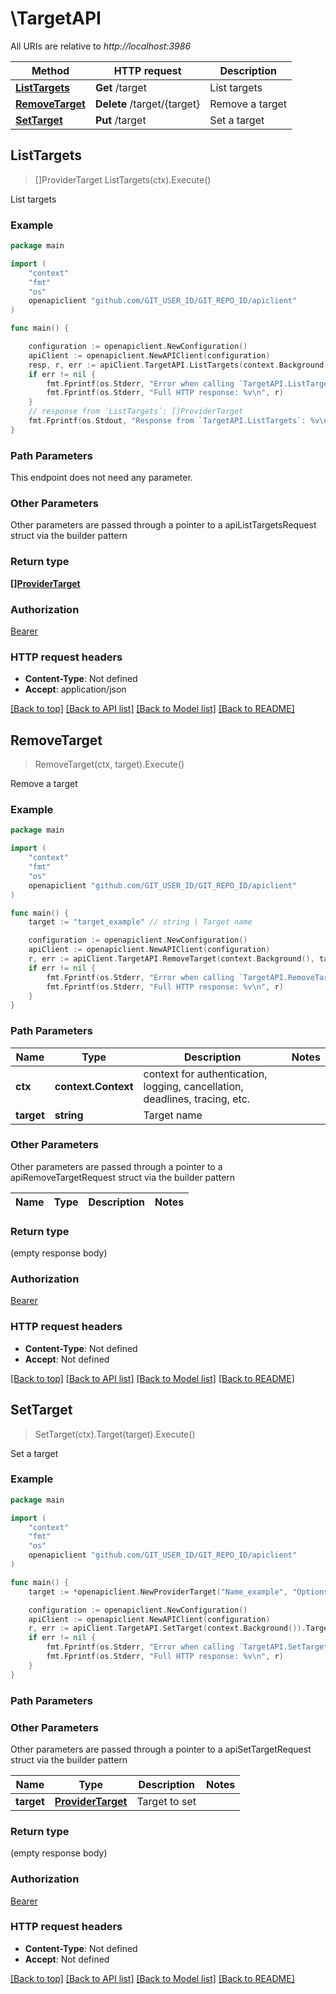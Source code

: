 # \TargetAPI

All URIs are relative to *http://localhost:3986*

Method | HTTP request | Description
------------- | ------------- | -------------
[**ListTargets**](TargetAPI.md#ListTargets) | **Get** /target | List targets
[**RemoveTarget**](TargetAPI.md#RemoveTarget) | **Delete** /target/{target} | Remove a target
[**SetTarget**](TargetAPI.md#SetTarget) | **Put** /target | Set a target



## ListTargets

> []ProviderTarget ListTargets(ctx).Execute()

List targets



### Example

```go
package main

import (
	"context"
	"fmt"
	"os"
	openapiclient "github.com/GIT_USER_ID/GIT_REPO_ID/apiclient"
)

func main() {

	configuration := openapiclient.NewConfiguration()
	apiClient := openapiclient.NewAPIClient(configuration)
	resp, r, err := apiClient.TargetAPI.ListTargets(context.Background()).Execute()
	if err != nil {
		fmt.Fprintf(os.Stderr, "Error when calling `TargetAPI.ListTargets``: %v\n", err)
		fmt.Fprintf(os.Stderr, "Full HTTP response: %v\n", r)
	}
	// response from `ListTargets`: []ProviderTarget
	fmt.Fprintf(os.Stdout, "Response from `TargetAPI.ListTargets`: %v\n", resp)
}
```

### Path Parameters

This endpoint does not need any parameter.

### Other Parameters

Other parameters are passed through a pointer to a apiListTargetsRequest struct via the builder pattern


### Return type

[**[]ProviderTarget**](ProviderTarget.md)

### Authorization

[Bearer](../README.md#Bearer)

### HTTP request headers

- **Content-Type**: Not defined
- **Accept**: application/json

[[Back to top]](#) [[Back to API list]](../README.md#documentation-for-api-endpoints)
[[Back to Model list]](../README.md#documentation-for-models)
[[Back to README]](../README.md)


## RemoveTarget

> RemoveTarget(ctx, target).Execute()

Remove a target



### Example

```go
package main

import (
	"context"
	"fmt"
	"os"
	openapiclient "github.com/GIT_USER_ID/GIT_REPO_ID/apiclient"
)

func main() {
	target := "target_example" // string | Target name

	configuration := openapiclient.NewConfiguration()
	apiClient := openapiclient.NewAPIClient(configuration)
	r, err := apiClient.TargetAPI.RemoveTarget(context.Background(), target).Execute()
	if err != nil {
		fmt.Fprintf(os.Stderr, "Error when calling `TargetAPI.RemoveTarget``: %v\n", err)
		fmt.Fprintf(os.Stderr, "Full HTTP response: %v\n", r)
	}
}
```

### Path Parameters


Name | Type | Description  | Notes
------------- | ------------- | ------------- | -------------
**ctx** | **context.Context** | context for authentication, logging, cancellation, deadlines, tracing, etc.
**target** | **string** | Target name | 

### Other Parameters

Other parameters are passed through a pointer to a apiRemoveTargetRequest struct via the builder pattern


Name | Type | Description  | Notes
------------- | ------------- | ------------- | -------------


### Return type

 (empty response body)

### Authorization

[Bearer](../README.md#Bearer)

### HTTP request headers

- **Content-Type**: Not defined
- **Accept**: Not defined

[[Back to top]](#) [[Back to API list]](../README.md#documentation-for-api-endpoints)
[[Back to Model list]](../README.md#documentation-for-models)
[[Back to README]](../README.md)


## SetTarget

> SetTarget(ctx).Target(target).Execute()

Set a target



### Example

```go
package main

import (
	"context"
	"fmt"
	"os"
	openapiclient "github.com/GIT_USER_ID/GIT_REPO_ID/apiclient"
)

func main() {
	target := *openapiclient.NewProviderTarget("Name_example", "Options_example", *openapiclient.NewProviderProviderInfo("Name_example", "Version_example")) // ProviderTarget | Target to set

	configuration := openapiclient.NewConfiguration()
	apiClient := openapiclient.NewAPIClient(configuration)
	r, err := apiClient.TargetAPI.SetTarget(context.Background()).Target(target).Execute()
	if err != nil {
		fmt.Fprintf(os.Stderr, "Error when calling `TargetAPI.SetTarget``: %v\n", err)
		fmt.Fprintf(os.Stderr, "Full HTTP response: %v\n", r)
	}
}
```

### Path Parameters



### Other Parameters

Other parameters are passed through a pointer to a apiSetTargetRequest struct via the builder pattern


Name | Type | Description  | Notes
------------- | ------------- | ------------- | -------------
 **target** | [**ProviderTarget**](ProviderTarget.md) | Target to set | 

### Return type

 (empty response body)

### Authorization

[Bearer](../README.md#Bearer)

### HTTP request headers

- **Content-Type**: Not defined
- **Accept**: Not defined

[[Back to top]](#) [[Back to API list]](../README.md#documentation-for-api-endpoints)
[[Back to Model list]](../README.md#documentation-for-models)
[[Back to README]](../README.md)


